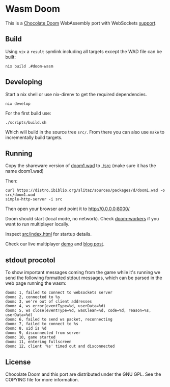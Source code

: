 # Wasm Doom

This is a [Chocolate Doom][1] WebAssembly port with WebSockets [support][4].

## Build

Using `nix` a `result` symlink including all targets except the WAD file can be built:

```
nix build .#doom-wasm
```

## Developing

Start a nix shell or use nix-direnv to get the required dependencies.

```
nix develop
```

For the first build use:

```
./scripts/build.sh
```

Which will build in the source tree `src/`. From there you can also use `make`
to incrementally build targets.

## Running

Copy the shareware version of [doom1.wad][3] to [./src][9] (make sure it has the name doom1.wad)

Then:

```
curl https://distro.ibiblio.org/slitaz/sources/packages/d/doom1.wad -o src/doom1.wad
simple-http-server -i src
```

Then open your browser and point it to http://0.0.0.0:8000/

Doom should start (local mode, no network). Check [doom-workers][8] if you want to run multiplayer locally.

Inspect [src/index.html][6] for startup details.

Check our live multiplayer [demo][5] and [blog post][7].

## stdout procotol

To show important messages coming from the game while it's running we send the following formatted stdout messages, which can be parsed in the web page running the wasm:

```
doom: 1, failed to connect to websockets server
doom: 2, connected to %s
doom: 3, we're out of client addresses
doom: 4, ws error(eventType=%d, userData=%d)
doom: 5, ws close(eventType=%d, wasClean=%d, code=%d, reason=%s, userData=%d)
doom: 6, failed to send ws packet, reconnecting
doom: 7, failed to connect to %s
doom: 8, uid is %d
doom: 9, disconnected from server
doom: 10, game started
doom: 11, entering fullscreen
doom: 12, client '%s' timed out and disconnected
```

## License

Chocolate Doom and this port are distributed under the GNU GPL. See the COPYING file for more information.

[1]: https://github.com/chocolate-doom/chocolate-doom
[2]: https://emscripten.org/
[3]: https://doomwiki.org/wiki/DOOM1.WAD
[4]: src/net_websockets.c
[5]: https://silentspacemarine.com
[6]: src/index.html
[7]: https://blog.cloudflare.com/doom-multiplayer-workers
[8]: https://github.com/cloudflare/doom-workers
[9]: src
